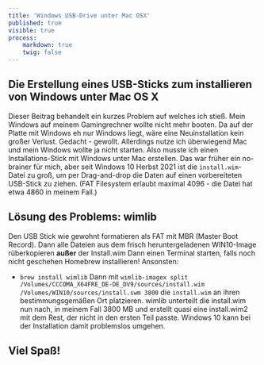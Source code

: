 ```yaml
---
title: 'Windows USB-Drive unter Mac OSX'
published: true
visible: true
process:
    markdown: true
    twig: false
---
```

## Die Erstellung eines USB-Sticks zum installieren von Windows unter Mac OS X
Dieser Beitrag behandelt ein kurzes Problem auf welches ich stieß. Mein Windows auf meinem Gamingrechner wollte nicht mehr booten. Da auf der Platte mit Windows eh nur Windows liegt, wäre eine Neuinstallation kein großer Verlust. Gedacht - gewollt.
Allerdings nutze ich überwiegend Mac und mein Windows wollte ja nicht starten. Also musste ich einen Installations-Stick mit Windows unter Mac erstellen. Das war früher ein no-brainer für mich, aber seit Windows 10 Herbst 2021 ist die `ìnstall.wim`-Datei zu groß, um per Drag-and-drop die Daten auf einen vorbereiteten USB-Stick zu ziehen. (FAT Filesystem erlaubt maximal 4096 - die Datei hat etwa 4860 in meinem Fall.)

## Lösung des Problems: wimlib
Den USB Stick wie gewohnt formatieren als FAT mit MBR (Master Boot Record).
Dann alle Dateien aus dem frisch heruntergeladenen WIN10-Image rüberkopieren **außer** der Install.wim
Dann einen Terminal starten, falls noch nicht geschehen Homebrew installieren! 
Ansonsten:
- `brew install wimlib`
Dann mit `wimlib-imagex split /Volumes/CCCOMA_X64FRE_DE-DE_DV9/sources/install.wim /Volumes/WIN10/sources/install.swm 3800` die `install.wim` an ihren bestimmungsgemäßen Ort platzieren. wimlib unterteilt die install.wim nun nach, in meinem Fall 3800 MB und erstellt quasi eine install.wim2 mit dem Rest, der nicht in den ersten Teil passte. 
Windows 10 kann bei der Installation damit problemslos umgehen. 

## Viel Spaß!
